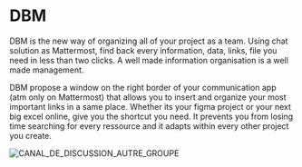 # DBM
DBM is the new way of organizing all of your project as a team. Using chat solution as Mattermost, find back every information, data, links, file you need in less than two clicks. A well made information organisation is a well made management.

 
DBM propose a window on the right border of your communication app (atm only on Mattermost) that allows you to insert and organize your most important links in a same place. Whether its your figma project or your next big excel online, give you the shortcut you need. It prevents you from losing time searching for every ressource and it adapts within every other project you create.

![CANAL_DE_DISCUSSION_AUTRE_GROUPE](https://user-images.githubusercontent.com/44975619/123269068-e7c28a00-d4fe-11eb-83bf-65e8d43beceb.jpg)

